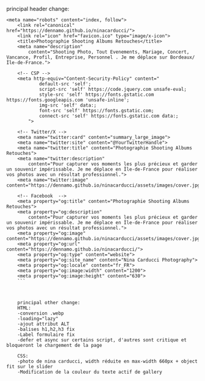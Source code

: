 principal header change:

```
<meta name="robots" content="index, follow">
	<link rel="canonical" href="https://dennamo.github.io/ninacarducci/">
	<link rel="icon" href="favicon.ico" type="image/x-icon">
	<title>Photographie Shooting Albums Retouches</title>
	<meta name="description"
		content="Shooting Photo, Tout Evenements, Mariage, Concert, Vancance, Profil, Entreprise, Personnel . Je me déplace sur Bordeaux/Île-de-France.">

	<!-- CSP -->
	<meta http-equiv="Content-Security-Policy" content="
			default-src 'self';
			script-src 'self' https://code.jquery.com unsafe-eval;
			style-src 'self' https://fonts.gstatic.com https://fonts.googleapis.com 'unsafe-inline';
			img-src 'self' data:;
			font-src 'self' https://fonts.gstatic.com;
			connect-src 'self' https://fonts.gstatic.com data:;
		">

	<!-- Twitter/X -->
	<meta name="twitter:card" content="summary_large_image">
	<meta name="twitter:site" content="@YourTwitterHandle">
	<meta name="twitter:title" content="Photographie Shooting Albums Retouches">
	<meta name="twitter:description"
		content="Pour capturer vos moments les plus précieux et garder un souvenir impérissable. Je me déplace en Île-de-France pour réaliser vos photos avec un résultat professionnel.">
	<meta name="twitter:image" content="https://dennamo.github.io/ninacarducci/assets/images/cover.jpg">

	<!-- Facebook  -->
	<meta property="og:title" content="Photographie Shooting Albums Retouches">
	<meta property="og:description"
		content="Pour capturer vos moments les plus précieux et garder un souvenir impérissable. Je me déplace en Île-de-France pour réaliser vos photos avec un résultat professionnel.">
	<meta property="og:image" content="https://dennamo.github.io/ninacarducci/assets/images/cover.jpg">
	<meta property="og:url" content="https://dennamo.github.io/ninacarducci/">
	<meta property="og:type" content="website">
	<meta property="og:site_name" content="Nina Carducci Photography">
	<meta property="og:locale" content="fr_FR">
	<meta property="og:image:width" content="1200">
	<meta property="og:image:height" content="630">
    ```



    principal other change:
    HTML:
    -conversion .webp
    -loading="lazy"
    -ajout attribut ALT
    -balises h1,h2,h3 fix
    -Label formulaire fix
    -defer et async sur certains script, d'autres sont critique et bloqueront le chargement de la page
    
    CSS:
    -photo de nina carducci, width réduite en max-width 660px + object fit sur le slider
    -Modification de la couleur du texte actif de gallery

